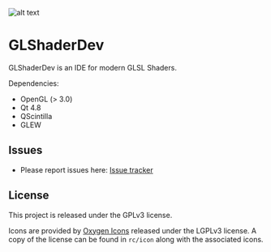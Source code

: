 ![alt text][logo]
# GLShaderDev

GLShaderDev is an IDE for modern GLSL Shaders.

Dependencies:
- OpenGL (> 3.0)
- Qt 4.8
- QScintilla
- GLEW

## Issues

* Please report issues here: [Issue tracker](https://github.com/Ryp/GLShaderDev/issues)

## License

This project is released under the GPLv3 license.

Icons are provided by [Oxygen Icons](http://www.oxygen-icons.org/) released under the LGPLv3 license.
A copy of the license can be found in `rc/icon` along with the associated icons.

[logo]: https://raw.github.com/Ryp/GLShaderDev/master/rc/icon/glsd-icon.png "GLShaderDev Logo"